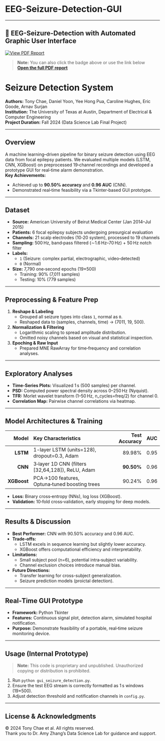 # EEG-Seizure-Detection-GUI

---
## 📄 EEG-Seizure-Detection with Automated Graphic User Interface

[![View PDF Report](https://img.shields.io/badge/View%20Report-PDF-blue?style=flat-square&logo=adobe)](Official%20Report%20-%20two%20column%20version.pdf) 

> **Note:** You can also click the badge above or use the link below  
> [**Open the full PDF report**](Official%20Report%20-%20two%20column%20version.pdf)
>

# Seizure Detection System

**Authors:** Tony Chae, Daniel Yoon, Yee Hong Pua, Caroline Hughes, Eric Goode, Arnav Surjan  
**Institution:** The University of Texas at Austin, Department of Electrical & Computer Engineering  
**Project Duration:** Fall 2024 (Data Science Lab Final Project)

---

## Overview
A machine learning–driven pipeline for binary seizure detection using EEG data from focal epilepsy patients. We evaluated multiple models (LSTM, CNN, XGBoost) on preprocessed 19‑channel recordings and developed a prototype GUI for real‑time alarm demonstration.  
**Key Achievements:**  
- Achieved up to **90.50% accuracy** and **0.96 AUC** (CNN).  
- Demonstrated real‑time feasibility via a Tkinter‑based GUI prototype.  

---

## Dataset
- **Source:** American University of Beirut Medical Center (Jan 2014–Jul 2015)  
- **Patients:** 6 focal epilepsy subjects undergoing presurgical evaluation  
- **Channels:** 21 scalp electrodes (10‑20 system), processed to 19 channels  
- **Sampling:** 500 Hz, band‑pass filtered (∼1.6 Hz–70 Hz) + 50 Hz notch filter  
- **Labels:**
  - `1` (Seizure: complex partial, electrographic, video‑detected)  
  - `0` (Normal)  
- **Size:** 7,790 one‑second epochs (19×500)  
  - Training: 90% (7,011 samples)  
  - Testing: 10% (779 samples)

---

## Preprocessing & Feature Prep
1. **Reshape & Labeling**  
   - Grouped all seizure types into class `1`, normal as `0`.  
   - Reshaped data to (samples, channels, time) → (7011, 19, 500).  
2. **Normalization & Filtering**  
   - Logarithmic scaling to spread amplitude distribution.  
   - Omitted noisy channels based on visual and statistical inspection.  
3. **Epoching & Raw Input**  
   - Prepared MNE RawArray for time‑frequency and correlation analyses.  

---

## Exploratory Analyses
- **Time-Series Plots:** Visualized 1 s (500 samples) per channel.  
- **PSD:** Computed power spectral density across 0–250 Hz (Nyquist).  
- **TFR:** Morlet wavelet transform (1–50 Hz, n_cycles=freq/2) for channel 0.  
- **Correlation Map:** Pairwise channel correlations via heatmap.

---

## Model Architectures & Training
| Model  | Key Characteristics                             | Test Accuracy | AUC  |
|-------:|:------------------------------------------------|--------------:|:----:|
| **LSTM**   | 1-layer LSTM (units=128), dropout=0.3, Adam | 89.98%        | 0.95 |
| **CNN**    | 3‑layer 1D CNN (filters [32,64,128]), ReLU, Adam | **90.50%**   | 0.96 |
| **XGBoost**| PCA→100 features, Optuna‑tuned boosting trees   | 90.24%        | 0.96 |

- **Loss:** Binary cross‑entropy (NNs), log loss (XGBoost).  
- **Validation:** 10‑fold cross‑validation, early stopping for deep models.  

---

## Results & Discussion
- **Best Performer:** CNN with 90.50% accuracy and 0.96 AUC.  
- **Trade‑offs:**  
  - LSTM excels in sequence learning but slightly lower accuracy.  
  - XGBoost offers computational efficiency and interpretability.  
- **Limitations:**  
  - Small subject pool (n=6), potential intra‑subject variability.  
  - Channel exclusion choices introduce manual bias.  
- **Future Directions:**  
  - Transfer learning for cross-subject generalization.  
  - Seizure prediction models (proictal detection).  

---

## Real‑Time GUI Prototype
- **Framework:** Python Tkinter  
- **Features:** Continuous signal plot, detection alarm, simulated hospital notification.  
- **Purpose:** Demonstrate feasibility of a portable, real‑time seizure monitoring device.

---

## Usage (Internal Prototype)
> **Note:** This code is proprietary and unpublished. Unauthorized copying or distribution is prohibited.  
1. Run `python gui_seizure_detection.py`.  
2. Ensure the test EEG stream is correctly formatted as 1 s windows (19×500).  
3. Adjust detection threshold and notification channels in `config.py`.

---

## License & Acknowledgments
© 2024 Tony Chae et al. All rights reserved.  
Thank you to Dr. Amy Zhang’s Data Science Lab for guidance and support.


